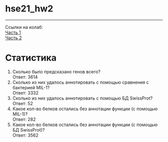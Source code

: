 # hse21_hw2
---

Сcылки на колаб:<br>
[Часть 1](https://colab.research.google.com/drive/1M0vmOGNZ5LG8Xx6b_uv56rVTJTD5S82J?usp=sharing)<br>
[Часть 2](https://colab.research.google.com/drive/17yPw2thUbCsVU9D5Wl9X4QTSI5RblX1l?usp=sharing)

# Статистика
1. Сколько было предсказано генов всего?<br>
  Ответ: 3614
2. Сколько из них удалось аннотировать с помощью сравнения с бактерией MIL-1?<br>
  Ответ: 3332
3. Сколько из них удалось аннотировать с помощью БД SwissProt?<br>
  Ответ: 52
4. Какое кол-во белков остались без аннотации функции (с помощью MIL-1)?<br>
  Ответ: 282
5. Какое кол-во белков остались без аннотации функции (с помощью БД SwissProt)?<br>
  Ответ: 3562
